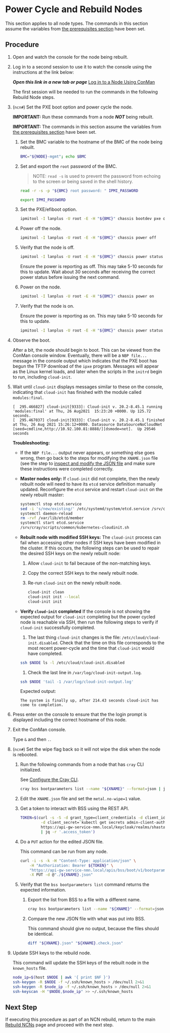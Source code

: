 # Power Cycle and Rebuild Nodes

This section applies to all node types. The commands in this section assume the variables from [the prerequisites section](Rebuild_NCNs.md#prerequisites) have been set.

## Procedure

1. Open and watch the console for the node being rebuilt.

1. Log in to a second session to use it to watch the console using the instructions at the link below:

   ***Open this link in a new tab or page*** [Log in to a Node Using ConMan](../../conman/Log_in_to_a_Node_Using_ConMan.md)

   The first session will be needed to run the commands in the following Rebuild Node steps.

1. (`ncn#`) Set the PXE boot option and power cycle the node.

    **IMPORTANT:** Run these commands from a node ***NOT*** being rebuilt.

    **IMPORTANT:** The commands in this section assume the variables from [the prerequisites section](Rebuild_NCNs.md#prerequisites) have been set.

    1. Set the BMC variable to the hostname of the BMC of the node being rebuilt.

        ```bash
        BMC="${NODE}-mgmt"; echo $BMC
        ```

    1. Set and export the `root` password of the BMC.

        > NOTE: `read -s` is used to prevent the password from echoing to the screen or
        > being saved in the shell history.

        ```bash
        read -r -s -p "${BMC} root password: " IPMI_PASSWORD
        ```

        ```bash
        export IPMI_PASSWORD
        ```

    1. Set the PXE/efiboot option.

        ```bash
        ipmitool -I lanplus -U root -E -H "${BMC}" chassis bootdev pxe options=efiboot
        ```

    1. Power off the node.

        ```bash
        ipmitool -I lanplus -U root -E -H "${BMC}" chassis power off
        ```

    1. Verify that the node is off.

        ```bash
        ipmitool -I lanplus -U root -E -H "${BMC}" chassis power status
        ```

        Ensure the power is reporting as off. This may take 5-10 seconds for this to update. Wait about 30 seconds after receiving the correct power status before issuing the next command.

    1. Power on the node.

        ```bash
        ipmitool -I lanplus -U root -E -H "${BMC}" chassis power on
        ```

    1. Verify that the node is on.

       Ensure the power is reporting as on. This may take 5-10 seconds for this to update.

       ```bash
       ipmitool -I lanplus -U root -E -H "${BMC}" chassis power status
       ```

1. Observe the boot.

   After a bit, the node should begin to boot. This can be viewed from the ConMan console window. Eventually, there will be a `NBP file...` message in the console output which indicates that the
   PXE boot has begun the TFTP download of the `ipxe` program. Messages will appear as the Linux kernel loads, and later when the scripts in the `initrd` begin to run, including `cloud-init`.

1. Wait until `cloud-init` displays messages similar to these on the console, indicating that `cloud-init` has finished with the module called `modules:final`.

   ```text
   [  295.466827] cloud-init[9333]: Cloud-init v. 20.2-8.45.1 running 'modules:final' at Thu, 26 Aug2021  15:23:20 +0000. Up 125.72 seconds.
   [  295.467037] cloud-init[9333]: Cloud-init v. 20.2-8.45.1 finished at Thu, 26 Aug 2021 15:26:12+0000. Datasource DataSourceNoCloudNet [seed=cmdline,http://10.92.100.81:8888/][dsmode=net].  Up 29546 seconds
   ```

   **Troubleshooting:**

   * If the `NBP file...` output never appears, or something else goes wrong, then go back to the steps for modifying the `XNAME.json` file (see the step to
     [inspect and modify the JSON file](Identify_Nodes_and_Update_Metadata.md#procedure) and make sure these instructions were completed correctly.

   * **Master nodes only:** If `cloud-init` did not complete, then the newly rebuilt node will need to have its `etcd` service definition manually updated. Reconfigure the `etcd` service and
     restart `cloud-init` on the newly rebuilt master:

      ```bash
      systemctl stop etcd.service
      sed -i 's/new/existing/' /etc/systemd/system/etcd.service /srv/cray/resources/common/etcd/etcd.service
      systemctl daemon-reload
      rm -rvf /var/lib/etcd/member
      systemctl start etcd.service
      /srv/cray/scripts/common/kubernetes-cloudinit.sh
      ```

   * **Rebuilt node with modified SSH keys:** The `cloud-init` process can fail when accessing other nodes if SSH keys have been modified in the cluster. If this occurs, the following steps can be used to repair the desired SSH keys on the newly rebuilt node:

      1. Allow `cloud-init` to fail because of the non-matching keys.
      1. Copy the correct SSH keys to the newly rebuilt node.
      1. Re-run `cloud-init` on the newly rebuilt node.

         ```bash
         cloud-init clean
         cloud-init init --local
         cloud-init init
         ```

   * **Verify `cloud-init` completed** If the console is not showing the expected output for `cloud-init` completing but the power cycled node is reachable via SSH, then run the following steps to verify if `cloud-init` successfully completed.

      1. The last thing `cloud-init` changes is the file: `/etc/cloud/cloud-init.disabled`. Check that the time on this file corresponds to the most recent power-cycle and the time that `cloud-init` would have completed.

        ```bash
        ssh $NODE ls -l /etc/cloud/cloud-init.disabled
        ```

      1. Check the last line in `/var/log/cloud-init-output.log`.

        ```bash
        ssh $NODE 'tail -1 /var/log/cloud-init-output.log'
        ```

        Expected output:

        ```text
        The system is finally up, after 214.43 seconds cloud-init has come to completion.
        ```

1. Press enter on the console to ensure that the the login prompt is displayed including the correct hostname of this node.

1. Exit the ConMan console.

   Type `&` and then `.`.

1. (`ncn#`) Set the wipe flag back so it will not wipe the disk when the node is rebooted.

   1. Run the following commands from a node that has `cray` CLI initialized.

      See [Configure the Cray CLI](../../configure_cray_cli.md).

       ```bash
       cray bss bootparameters list --name "${XNAME}" --format=json | jq .[] > "${XNAME}.json"
       ```

   1. Edit the `XNAME.json` file and set the `metal.no-wipe=1` value.

   1. Get a token to interact with BSS using the REST API.

       ```bash
       TOKEN=$(curl -s -S -d grant_type=client_credentials -d client_id=admin-client \
                -d client_secret=`kubectl get secrets admin-client-auth -o jsonpath='{.data.client-secret}' | base64 -d` \
                https://api-gw-service-nmn.local/keycloak/realms/shasta/protocol/openid-connect/token \
                | jq -r '.access_token')
       ```

   1. Do a `PUT` action for the edited JSON file.

      This command can be run from any node.

       ```bash
       curl -i -s -k -H "Content-Type: application/json" \
           -H "Authorization: Bearer ${TOKEN}" \
           "https://api-gw-service-nmn.local/apis/bss/boot/v1/bootparameters" \
           -X PUT -d @"./${XNAME}.json"
       ```

   1. Verify that the `bss bootparameters list` command returns the expected information.

      1. Export the list from BSS to a file with a different name.

         ```bash
         cray bss bootparameters list --name "${XNAME}" --format=json |jq .[]> "${XNAME}.check.json"
         ```

      1. Compare the new JSON file with what was put into BSS.

         This command should give no output, because the files should be identical.

         ```bash
         diff "${XNAME}.json" "${XNAME}.check.json"
         ```

1. Update SSH keys to the rebuild node.

    This command will update the SSH keys of the rebuilt node in the `known_hosts` file.

    ```bash
    node_ip=$(host $NODE | awk '{ print $NF }')
    ssh-keygen -R $NODE -f ~/.ssh/known_hosts > /dev/null 2>&1
    ssh-keygen -R $node_ip -f ~/.ssh/known_hosts > /dev/null 2>&1
    ssh-keyscan -H "$NODE,$node_ip" >> ~/.ssh/known_hosts
    ```

## Next Step

If executing this procedure as part of an NCN rebuild, return to the main [Rebuild NCNs](Rebuild_NCNs.md#storage-node) page and proceed with the next step.
